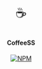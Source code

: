 <br>
<p style="font-size: 30px; vertical-align: middle; line-height: 2;" align="center">☕ </p>
<h4 align="center">CoffeeSS</h4>

<p align="center">
  <a href="https://www.npmjs.com/package/drawjsframework"><img src="https://img.shields.io/npm/v/drawjsframework.svg?color=%2345cdff&sanitize=true" alt="NPM"></a>
</p>
<br>
